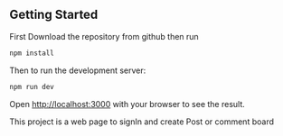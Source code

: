 

## Getting Started

First Download the repository from github then run
```bash
npm install
```
Then to run the development server:

```bash
npm run dev
```

Open [http://localhost:3000](http://localhost:3000) with your browser to see the result.

This project is a web page to signIn and create Post or comment board
